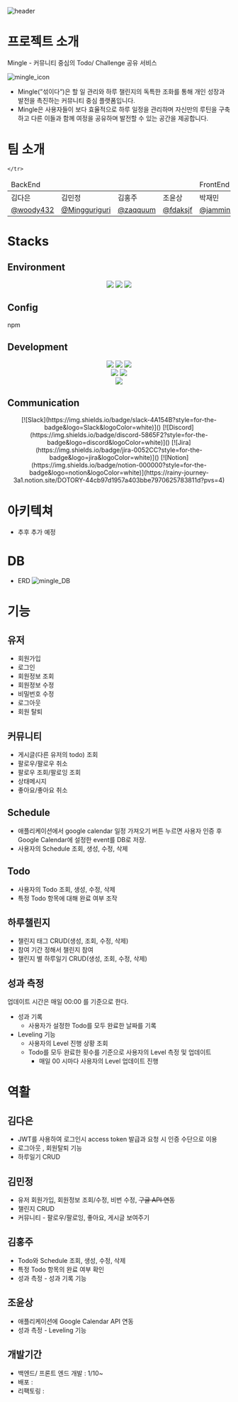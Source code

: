 ![header](https://capsule-render.vercel.app/api?type=waving&color=auto&height=300&section=header&text=Mingle&fontSize=90)

# 프로젝트 소개
 Mingle - 커뮤니티 중심의 Todo/ Challenge 공유 서비스

![mingle_icon](https://github.com/Todo-WebApp-Project/server/assets/99193939/27369ead-2322-4927-9bc5-4d1b95caf0a0)

- Mingle(”섞이다”)은  할 일 관리와 하루 챌린지의 독특한 조화를 통해 개인 성장과 발전을 촉진하는 커뮤니티 중심 플랫폼입니다.
- Mingle은 사용자들이 보다 효율적으로 하루 일정을 관리하며 자신만의 루틴을 구축하고  다른 이들과 함께 여정을 공유하며 발전할 수 있는 공간을 제공합니다.

# 팀 소개

<table>
	<thead>
    		<td colspan="4">BackEnd</td>
		<td colspan="1">FrontEnd</td>
	</thead>
	<tbody>
  	<tr>
    		<td>김다은</td>
		<td>김민정</td>
		<td>김홍주</td>
		<td>조윤상</td>
		<td>박재민</td>
  	</tr>
   	<tr>
    		<td><a href="https://github.com/fdaksjfj">@woody432</a></td>
		<td><a href="https://github.com/Mingguriguri">@Mingguriguri</a></td>
		<td><a href="https://github.com/zaqquum">@zaqquum</a></td>
		<td><a href="https://github.com/fdaksjf">@fdaksjf</a></td>
		<td><a href="https://github.com/jamminP">@jamminP</a></td>
		
  	</tr>
</tbody>
</table>

# Stacks
## Environment
<div align="center">
	<img src="https://img.shields.io/badge/git-F05032?style=for-the-badge&logo=git&logoColor=white" />
	<img src="https://img.shields.io/badge/github-181717?style=for-the-badge&logo=github&logoColor=white" />
	<img src="https://img.shields.io/badge/aws-232F3E?style=for-the-badge&logo=Amazon aws&logoColor=white">
</div>

## Config
npm

## Development
<div align="center">
	<img src="https://img.shields.io/badge/Spring-6DB33F?style=for-the-badge&logo=Spring&logoColor=white">
	<img src="https://img.shields.io/badge/JAVA-007396?style=for-the-badge&logo=Java&logoColor=white">
	<img src="https://img.shields.io/badge/Eclipse-2C2255?style=for-the-badge&logo=Eclipse%20IDE&logoColor=white"><br>
	<img src="https://img.shields.io/badge/MySQL-4479A1?style=for-the-badge&logo=MySQL&logoColor=white">
	<img src="https://img.shields.io/badge/Oracle-F80000?style=for-the-badge&logo=Oracle&logoColor=white"><br>
	<img src="https://img.shields.io/badge/React-61DAFB?style=for-the-badge&logo=React&logoColor=white"><br>
</div>


## Communication
<div align="center">
	[![Slack](https://img.shields.io/badge/slack-4A154B?style=for-the-badge&logo=Slack&logoColor=white)]()
	[![Discord](https://img.shields.io/badge/discord-5865F2?style=for-the-badge&logo=discord&logoColor=white)]()
	[![Jira](https://img.shields.io/badge/jira-0052CC?style=for-the-badge&logo=jira&logoColor=white)]()
	[![Notion](https://img.shields.io/badge/notion-000000?style=for-the-badge&logo=notion&logoColor=white)](https://rainy-journey-3a1.notion.site/DOTORY-44cb97d1957a403bbe7970625783811d?pvs=4)
</div>


# 아키텍쳐

- 추후 추가 예정
#  DB

- ERD
  ![mingle_DB](https://github.com/Todo-WebApp-Project/server/assets/99193939/8ffcd370-30dc-4509-9722-14e1b085f727)


# 기능

## 유저

- 회원가입
- 로그인
- 회원정보 조회
- 회원정보 수정
- 비밀번호 수정
- 로그아웃
- 회원 탈퇴

## 커뮤니티

- 게시글(다른 유저의 todo) 조회
- 팔로우/팔로우 취소
- 팔로우 조회/팔로잉 조회
- 상태메시지
- 좋아요/좋아요 취소

## Schedule

- 애플리케이션에서 google calendar 일정 가져오기 버튼 누르면 사용자 인증 후 Google Calendar에 설정한 event를 DB로 저장.
- 사용자의 Schedule 조회, 생성, 수정, 삭제

## Todo

- 사용자의 Todo 조회, 생성, 수정, 삭제
- 특정 Todo 항목에 대해 완료 여부 조작

## 하루챌린지

- 챌린지 태그 CRUD(생성, 조회, 수정, 삭제)
- 참여 기간 정해서 챌린지 참여
- 챌린지 별 하루일기 CRUD(생성, 조회, 수정, 삭제)

## 성과 측정

업데이트 시간은 매일 00:00 를 기준으로 한다.

- 성과 기록
    - 사용자가 설정한 Todo를 모두 완료한 날짜를 기록
- Leveling  기능
    - 사용자의 Level 진행 상황 조회
    - Todo를 모두 완료한 횟수를 기준으로 사용자의 Level 측정 및 업데이트
        - 매일 00 시마다 사용자의  Level  업데이트 진행
        
  
 
# 역활 

## 김다은

- JWT를 사용하여 로그인시 access token 발급과 요청 시 인증 수단으로 이용
- 로그아웃 , 회원탈퇴 기능
- 하루일기 CRUD

## 김민정

- 유저 회원가입, 회원정보 조회/수정, 비번 수정, ~~구글 API 연동~~
- 챌린지 CRUD
- 커뮤니티 - 팔로우/팔로잉, 좋아요, 게시글 보여주기

## 김홍주

- Todo와 Schedule 조회, 생성, 수정, 삭제
- 특정 Todo 항목의 완료 여부 확인
- 성과 측정 - 성과 기록 기능

## 조윤상

- 애플리케이션에 Google Calendar API 연동
- 성과 측정 - Leveling 기능



## 개발기간

- 백엔드/ 프론트 엔드 개발 : 1/10~
- 배포 :
- 리팩토링 :
